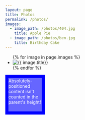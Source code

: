 ```yaml
---
layout: page
title: Photos
permalink: /photos/
images:
  - image_path: /photos/404.jpg
    title: Apple Pie
  - image_path: /photos/ben.jpg
    title: Birthday Cake
---
```


<ul class="photo-gallery">
  {% for image in page.images %}
    <li><img src="{{ image.image_path }}" alt="{{ image.title}}"/></li>
  {% endfor %}
</ul>


<div id="box">
   <div id="innerContent">
       Absolutely-positioned content isn't counted in the parent's height!
   </div>
</div>
<style type="text/css">
#box {
   width: 25%;
   padding-bottom: 25%;
   background: #00F;
   color: #FFF;
   position: relative;
}
#innerContent {
   position: absolute;
   left: 10px;
   right: 10px;
   top: 10px;
   bottom: 10px;
   background: #66F;
}
</style>
